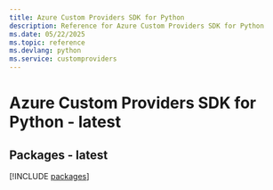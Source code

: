```yaml
---
title: Azure Custom Providers SDK for Python
description: Reference for Azure Custom Providers SDK for Python
ms.date: 05/22/2025
ms.topic: reference
ms.devlang: python
ms.service: customproviders
---
```

# Azure Custom Providers SDK for Python - latest
## Packages - latest
[!INCLUDE [packages](custom-providers-index.md)]